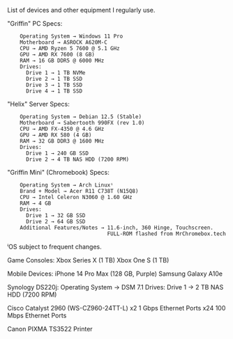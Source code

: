 List of devices and other equipment I regularly use.

"Griffin" PC Specs:

        Operating System → Windows 11 Pro
        Motherboard → ASROCK A620M-C
        CPU → AMD Ryzen 5 7600 @ 5.1 GHz
        GPU → AMD RX 7600 (8 GB)
        RAM → 16 GB DDR5 @ 6000 MHz
        Drives:
          Drive 1 → 1 TB NVMe
          Drive 2 → 1 TB SSD
          Drive 3 → 1 TB SSD
          Drive 4 → 1 TB SSD



"Helix" Server Specs:

        Operating System → Debian 12.5 (Stable)
        Motherboard → Sabertooth 990FX (rev 1.0)
        CPU → AMD FX-4350 @ 4.6 GHz
        GPU → AMD RX 580 (4 GB)
        RAM → 32 GB DDR3 @ 1600 MHz
        Drives:
          Drive 1 → 240 GB SSD
          Drive 2 → 4 TB NAS HDD (7200 RPM)


"Griffin Mini" (Chromebook) Specs:

        Operating System → Arch Linuxⁱ
        Brand + Model → Acer R11 C738T (N15Q8)
        CPU → Intel Celeron N3060 @ 1.60 GHz
        RAM → 4 GB
        Drives:
          Drive 1 → 32 GB SSD
          Drive 2 → 64 GB SSD
        Additional Features/Notes → 11.6-inch, 360 Hinge, Touchscreen.
                                    FULL-ROM flashed from MrChromebox.tech
ⁱOS subject to frequent changes.

Game Consoles:
        Xbox Series X (1 TB)
        Xbox One S (1 TB)

Mobile Devices:
        iPhone 14 Pro Max (128 GB, Purple)
        Samsung Galaxy A10e

Synology DS220j:
        Operating System → DSM 7.1
        Drives:
      Drive 1 → 2 TB NAS HDD (7200 RPM)

Cisco Catalyst 2960 (WS-CZ960-24TT-L)
        x2 1 Gbps Ethernet Ports
        x24 100 Mbps Ethernet Ports

Canon PIXMA TS3522 Printer
